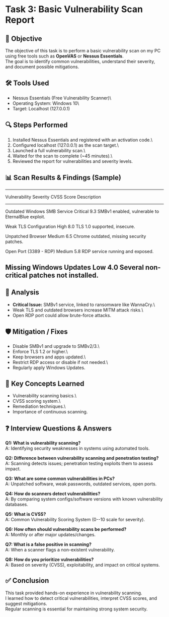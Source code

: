 # Task 3: Basic Vulnerability Scan Report

## 📌 Objective

The objective of this task is to perform a basic vulnerability scan on
my PC using free tools such as **OpenVAS** or **Nessus Essentials**.\
The goal is to identify common vulnerabilities, understand their
severity, and document possible mitigations.

## 🛠 Tools Used

-   Nessus Essentials (Free Vulnerability Scanner)\
-   Operating System: Windows 10\
-   Target: Localhost (127.0.0.1)

## 🔍 Steps Performed

1.  Installed Nessus Essentials and registered with an activation code.\
2.  Configured localhost (127.0.0.1) as the scan target.\
3.  Launched a full vulnerability scan.\
4.  Waited for the scan to complete (\~45 minutes).\
5.  Reviewed the report for vulnerabilities and severity levels.

## 📊 Scan Results & Findings (Sample)

  -------------------------------------------------------------------------
  Vulnerability                     Severity    CVSS Score   Description
  --------------------------------- ----------- ------------ --------------
  Outdated Windows SMB Service      Critical    9.3          SMBv1 enabled,
                                                             vulnerable to
                                                             EternalBlue
                                                             exploit.

  Weak TLS Configuration            High        8.0          TLS 1.0
                                                             supported,
                                                             insecure.

  Unpatched Browser                 Medium      6.5          Chrome
                                                             outdated,
                                                             missing
                                                             security
                                                             patches.

  Open Port (3389 - RDP)            Medium      5.8          RDP service
                                                             running and
                                                             exposed.

  Missing Windows Updates           Low         4.0          Several
                                                             non-critical
                                                             patches not
                                                             installed.
  -------------------------------------------------------------------------

## 📑 Analysis

-   **Critical Issue:** SMBv1 service, linked to ransomware like
    WannaCry.\
-   Weak TLS and outdated browsers increase MITM attack risks.\
-   Open RDP port could allow brute-force attacks.

## 🛡 Mitigation / Fixes

-   Disable SMBv1 and upgrade to SMBv2/3.\
-   Enforce TLS 1.2 or higher.\
-   Keep browsers and apps updated.\
-   Restrict RDP access or disable if not needed.\
-   Regularly apply Windows Updates.

## 🎯 Key Concepts Learned

-   Vulnerability scanning basics.\
-   CVSS scoring system.\
-   Remediation techniques.\
-   Importance of continuous scanning.

## ❓ Interview Questions & Answers

**Q1: What is vulnerability scanning?**\
A: Identifying security weaknesses in systems using automated tools.

**Q2: Difference between vulnerability scanning and penetration
testing?**\
A: Scanning detects issues; penetration testing exploits them to assess
impact.

**Q3: What are some common vulnerabilities in PCs?**\
A: Unpatched software, weak passwords, outdated services, open ports.

**Q4: How do scanners detect vulnerabilities?**\
A: By comparing system configs/software versions with known
vulnerability databases.

**Q5: What is CVSS?**\
A: Common Vulnerability Scoring System (0--10 scale for severity).

**Q6: How often should vulnerability scans be performed?**\
A: Monthly or after major updates/changes.

**Q7: What is a false positive in scanning?**\
A: When a scanner flags a non-existent vulnerability.

**Q8: How do you prioritize vulnerabilities?**\
A: Based on severity (CVSS), exploitability, and impact on critical
systems.

## ✅ Conclusion

This task provided hands-on experience in vulnerability scanning.\
I learned how to detect critical vulnerabilities, interpret CVSS scores,
and suggest mitigations.\
Regular scanning is essential for maintaining strong system security.

